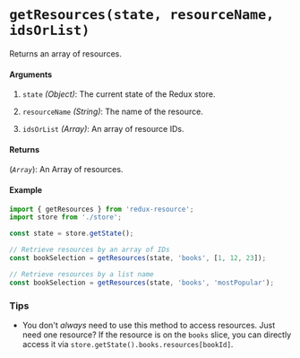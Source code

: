 # `getResources(state, resourceName, idsOrList)`

Returns an array of resources.

#### Arguments

1. `state` *(Object)*: The current state of the Redux store.

3. `resourceName` *(String)*: The name of the resource.

4. `idsOrList` *(Array)*: An array of resource IDs.

#### Returns

(*`Array`*): An Array of resources.

#### Example

```js
import { getResources } from 'redux-resource';
import store from './store';

const state = store.getState();

// Retrieve resources by an array of IDs
const bookSelection = getResources(state, 'books', [1, 12, 23]);

// Retrieve resources by a list name
const bookSelection = getResources(state, 'books', 'mostPopular');
```

### Tips

- You don't _always_ need to use this method to access resources. Just need one
  resource? If the resource is on the `books` slice, you can directly access it
  via `store.getState().books.resources[bookId]`.
